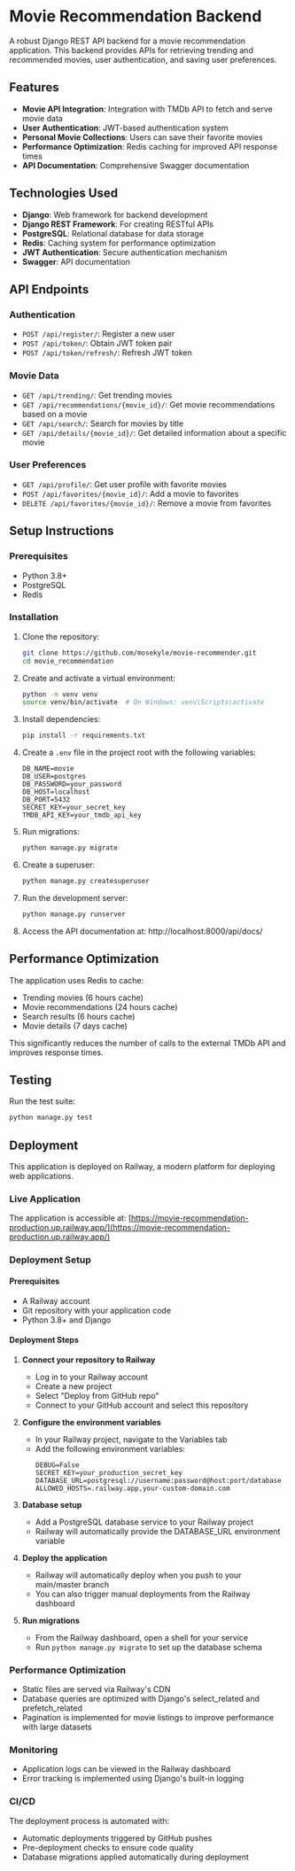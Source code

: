 # Movie Recommendation Backend

A robust Django REST API backend for a movie recommendation application. This backend provides APIs for retrieving trending and recommended movies, user authentication, and saving user preferences.

## Features

- **Movie API Integration**: Integration with TMDb API to fetch and serve movie data
- **User Authentication**: JWT-based authentication system
- **Personal Movie Collections**: Users can save their favorite movies
- **Performance Optimization**: Redis caching for improved API response times
- **API Documentation**: Comprehensive Swagger documentation

## Technologies Used

- **Django**: Web framework for backend development
- **Django REST Framework**: For creating RESTful APIs
- **PostgreSQL**: Relational database for data storage
- **Redis**: Caching system for performance optimization
- **JWT Authentication**: Secure authentication mechanism
- **Swagger**: API documentation

## API Endpoints

### Authentication

- `POST /api/register/`: Register a new user
- `POST /api/token/`: Obtain JWT token pair
- `POST /api/token/refresh/`: Refresh JWT token

### Movie Data

- `GET /api/trending/`: Get trending movies
- `GET /api/recommendations/{movie_id}/`: Get movie recommendations based on a movie
- `GET /api/search/`: Search for movies by title
- `GET /api/details/{movie_id}/`: Get detailed information about a specific movie

### User Preferences

- `GET /api/profile/`: Get user profile with favorite movies
- `POST /api/favorites/{movie_id}/`: Add a movie to favorites
- `DELETE /api/favorites/{movie_id}/`: Remove a movie from favorites

## Setup Instructions

### Prerequisites

- Python 3.8+
- PostgreSQL
- Redis

### Installation

1. Clone the repository:
   ```bash
   git clone https://github.com/mosekyle/movie-recommender.git
   cd movie_recommendation
   ```

2. Create and activate a virtual environment:
   ```bash
   python -m venv venv
   source venv/bin/activate  # On Windows: venv\Scripts\activate
   ```

3. Install dependencies:
   ```bash
   pip install -r requirements.txt
   ```

4. Create a `.env` file in the project root with the following variables:
   ```
   DB_NAME=movie
   DB_USER=postgres
   DB_PASSWORD=your_password
   DB_HOST=localhost
   DB_PORT=5432
   SECRET_KEY=your_secret_key
   TMDB_API_KEY=your_tmdb_api_key
   ```

5. Run migrations:
   ```bash
   python manage.py migrate
   ```

6. Create a superuser:
   ```bash
   python manage.py createsuperuser
   ```

7. Run the development server:
   ```bash
   python manage.py runserver
   ```

8. Access the API documentation at: http://localhost:8000/api/docs/

## Performance Optimization

The application uses Redis to cache:
- Trending movies (6 hours cache)
- Movie recommendations (24 hours cache)
- Search results (6 hours cache)
- Movie details (7 days cache)

This significantly reduces the number of calls to the external TMDb API and improves response times.

## Testing

Run the test suite:
```bash
python manage.py test
```



## Deployment

This application is deployed on Railway, a modern platform for deploying web applications.

### Live Application

The application is accessible at: [https://movie-recommendation-production.up.railway.app/](https://movie-recommendation-production.up.railway.app/)

### Deployment Setup

#### Prerequisites
- A Railway account
- Git repository with your application code
- Python 3.8+ and Django

#### Deployment Steps

1. **Connect your repository to Railway**
   - Log in to your Railway account
   - Create a new project
   - Select "Deploy from GitHub repo"
   - Connect to your GitHub account and select this repository

2. **Configure the environment variables**
   - In your Railway project, navigate to the Variables tab
   - Add the following environment variables:
     ```
     DEBUG=False
     SECRET_KEY=your_production_secret_key
     DATABASE_URL=postgresql://username:password@host:port/database
     ALLOWED_HOSTS=.railway.app,your-custom-domain.com
     ```

3. **Database setup**
   - Add a PostgreSQL database service to your Railway project
   - Railway will automatically provide the DATABASE_URL environment variable

4. **Deploy the application**
   - Railway will automatically deploy when you push to your main/master branch
   - You can also trigger manual deployments from the Railway dashboard

5. **Run migrations**
   - From the Railway dashboard, open a shell for your service
   - Run `python manage.py migrate` to set up the database schema

### Performance Optimization

- Static files are served via Railway's CDN
- Database queries are optimized with Django's select_related and prefetch_related
- Pagination is implemented for movie listings to improve performance with large datasets

### Monitoring

- Application logs can be viewed in the Railway dashboard
- Error tracking is implemented using Django's built-in logging

### CI/CD

The deployment process is automated with:
- Automatic deployments triggered by GitHub pushes
- Pre-deployment checks to ensure code quality
- Database migrations applied automatically during deployment
